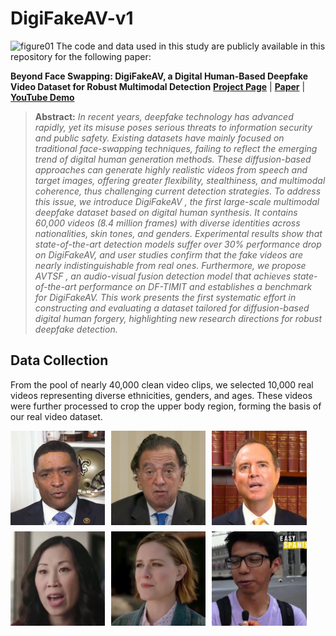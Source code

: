 # DigiFakeAV-v1
![figure01](https://github.com/DigiFakeAV/DigiFakeAV-v1/blob/main/assets/figure01.png)
The code and data used in this study are publicly available in this repository for the following paper:

**Beyond Face Swapping: DigiFakeAV, a Digital Human-Based Deepfake Video Dataset for Robust Multimodal Detection**
[**Project Page**](https://liming-jiang.com/projects/DrF1/DrF1.html) |   [**Paper**](https://arxiv.org/abs/2001.03024) | [**YouTube Demo**](https://www.youtube.com/watch?v=b6iKqkJht38)

> **Abstract:** *In recent years, deepfake technology has advanced rapidly, yet its misuse poses serious threats to information security and public safety. Existing datasets have mainly focused on traditional face-swapping techniques, failing to reflect the emerging trend of digital human generation methods. These diffusion-based approaches can generate highly realistic videos from speech and target images, offering greater flexibility, stealthiness, and multimodal coherence, thus challenging current detection strategies.
> To address this issue, we introduce DigiFakeAV , the first large-scale multimodal deepfake dataset based on digital human synthesis. It contains 60,000 videos (8.4 million frames) with diverse identities across nationalities, skin tones, and genders. Experimental results show that state-of-the-art detection models suffer over 30\% performance drop on DigiFakeAV, and user studies confirm that the fake videos are nearly indistinguishable from real ones. Furthermore, we propose AVTSF , an audio-visual fusion detection model that achieves state-of-the-art performance on DF-TIMIT and establishes a benchmark for DigiFakeAV. This work presents the first systematic effort in constructing and evaluating a dataset tailored for diffusion-based digital human forgery, highlighting new research directions for robust deepfake detection.*

## Data Collection
From the pool of nearly 40,000 clean video clips, we selected 10,000 real videos representing diverse ethnicities, genders, and ages. These videos were further processed to crop the upper body region, forming the basis of our real video dataset.
<div style="display: flex; flex-wrap: wrap; gap: 10px;">

  <img src="https://raw.githubusercontent.com/DigiFakeAV/DigiFakeAV-v1/main/assets/real_videos_1887%2000_00_00-00_00_30.gif" alt="gif1" width="30%" />

  <img src="https://github.com/DigiFakeAV/DigiFakeAV-v1/blob/main/assets/real_videos_19%2000_00_00-00_00_30.gif" alt="gif2" width="30%" />

  <img src="https://github.com/DigiFakeAV/DigiFakeAV-v1/blob/main/assets/real_videos_8%2000_00_00-00_00_30.gif" alt="gif3" width="30%" />

  <img src="https://github.com/DigiFakeAV/DigiFakeAV-v1/blob/main/assets/real_videos_9407%2000_00_00-00_00_30.gif" alt="gif4" width="30%" />

  <img src="https://github.com/DigiFakeAV/DigiFakeAV-v1/blob/main/assets/real_videos_9822%2000_00_00-00_00_30.gif" alt="gif5" width="30%" />

  <img src="https://github.com/DigiFakeAV/DigiFakeAV-v1/blob/main/assets/real_videos_9995%2000_00_00-00_00_30.gif" alt="gif6" width="30%" />

</div>
